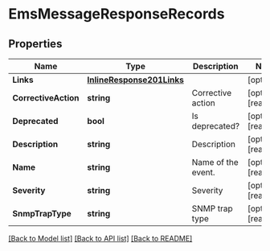 # EmsMessageResponseRecords

## Properties

Name | Type | Description | Notes
------------ | ------------- | ------------- | -------------
**Links** | [**InlineResponse201Links**](inline_response_201__links.md) |  | [optional] 
**CorrectiveAction** | **string** | Corrective action | [optional] [readonly] 
**Deprecated** | **bool** | Is deprecated? | [optional] [readonly] 
**Description** | **string** | Description | [optional] [readonly] 
**Name** | **string** | Name of the event. | [optional] [readonly] 
**Severity** | **string** | Severity | [optional] [readonly] 
**SnmpTrapType** | **string** | SNMP trap type | [optional] [readonly] 

[[Back to Model list]](../README.md#documentation-for-models) [[Back to API list]](../README.md#documentation-for-api-endpoints) [[Back to README]](../README.md)



